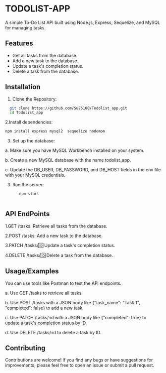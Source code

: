 
# TODOLIST-APP

A simple To-Do List API built using Node.js, Express, Sequelize, and MySQL for managing tasks.



## Features

- Get all tasks from the database.
- Add a new task to the database.
- Update a task's completion status.
- Delete a task from the database.


## Installation

1. Clone the Repository:

```bash
  git clone https://github.com/Su25100/Todolist_app.git
  cd Todolist_app
```
2.Install dependencies:
  ```bash
  npm install express mysql2  sequelize nodemon
  ```
3. Set up the database:
  
  a. Make sure you have MySQL Workbench installed on your system.
 
  b. Create a new MySQL database with the name todolist_app.
  
  c. Update the DB_USER, DB_PASSWORD, and DB_HOST fields in the    env file with your MySQL credentials.

3. Run the server:
   ```bash
      npm start
  
   
## API EndPoints

 1.GET /tasks: Retrieve all tasks from the database.

 2.POST /tasks: Add a new task to the database.

 3.PATCH /tasks/:id: Update a task's completion status.

 4.DELETE /tasks/:id: Delete a task from the database.

 

## Usage/Examples
You can use tools like Postman to test the API endpoints.

a. Use GET /tasks to retrieve all tasks.

b. Use POST /tasks with a JSON body like {"task_name": "Task 1", "completed": false} to add a new task.

c. Use PATCH /tasks/:id with a JSON body like {"completed": true} to update a task's completion status by ID.

d. Use DELETE /tasks/:id to delete a task by ID.




## Contributing

Contributions are welcome! If you find any bugs or have suggestions for improvements, please feel free to open an issue or submit a pull request.

